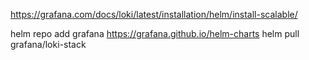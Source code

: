 https://grafana.com/docs/loki/latest/installation/helm/install-scalable/

helm repo add grafana https://grafana.github.io/helm-charts helm pull grafana/loki-stack
